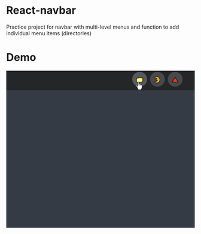 # React-navbar

Practice project for navbar with multi-level menus and function to add individual menu items (directories)

# Demo
![Demo](src/demo.gif)

